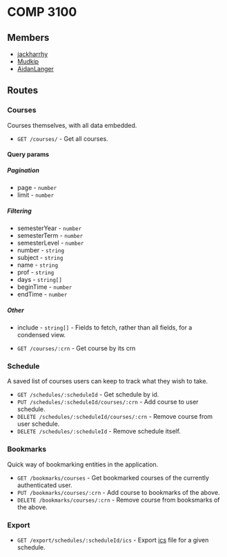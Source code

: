 # COMP 3100

## Members

- [jackharrhy](https://github.com/jackharrhy)
- [Mudkip](https://github.com/mudkip)
- [AidanLanger](https://github.com/aidanlanger)

## Routes

### Courses

Courses themselves, with all data embedded.

- `GET /courses/` - Get all courses.

#### Query params

##### Pagination

- page - `number`
- limit - `number`

##### Filtering

- semesterYear - `number`
- semesterTerm - `number`
- semesterLevel - `number`
- number - `string`
- subject - `string`
- name - `string`
- prof - `string`
- days - `string[]`
- beginTime - `number`
- endTime - `number`

##### Other

- include - `string[]` - Fields to fetch, rather than all fields, for a condensed view.

- `GET /courses/:crn` - Get course by its crn

### Schedule

A saved list of courses users can keep to track what they wish to take.

- `GET /schedules/:scheduleId` - Get schedule by id.
- `PUT /schedules/:scheduleId/courses/:crn` - Add course to user schedule.
- `DELETE /schedules/:scheduleId/courses/:crn` - Remove course from user schedule.
- `DELETE /schedules/:scheduleId` - Remove schedule itself.

### Bookmarks

Quick way of bookmarking entities in the application.

- `GET /bookmarks/courses` - Get bookmarked courses of the currently authenticated user.
- `PUT /bookmarks/courses/:crn` - Add course to bookmarks of the above.
- `DELETE /bookmarks/courses/:crn` - Remove course from booksmarks of the above.

### Export

- `GET /export/schedules/:scheduleId/ics` - Export [ics](https://en.wikipedia.org/wiki/ICalendar) file for a given schedule.
